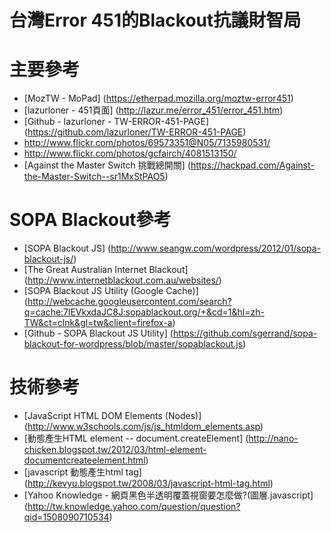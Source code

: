 台灣Error 451的Blackout抗議財智局
==================================== 

# 主要參考
- [MozTW - MoPad] (https://etherpad.mozilla.org/moztw-error451)
- [lazurloner - 451頁面] (http://lazur.me/error_451/error_451.htm)
- [Github - lazurloner - TW-ERROR-451-PAGE] (https://github.com/lazurloner/TW-ERROR-451-PAGE)
- http://www.flickr.com/photos/69573351@N05/7135980531/
- http://www.flickr.com/photos/gcfairch/4081513150/
- [Against the Master Switch 挑戰總開關] (https://hackpad.com/Against-the-Master-Switch--sr1MxStPAO5)

# SOPA Blackout參考
- [SOPA Blackout JS] (http://www.seangw.com/wordpress/2012/01/sopa-blackout-js/)
- [The Great Australian Internet Blackout] (http://www.internetblackout.com.au/websites/)
- [SOPA Blackout JS Utility (Google Cache)] (http://webcache.googleusercontent.com/search?q=cache:7lEVkxdaJC8J:sopablackout.org/+&cd=1&hl=zh-TW&ct=clnk&gl=tw&client=firefox-a)
- [Github - SOPA Blackout JS Utility] (https://github.com/sgerrand/sopa-blackout-for-wordpress/blob/master/sopablackout.js)

# 技術參考
- [JavaScript HTML DOM Elements (Nodes)] (http://www.w3schools.com/js/js_htmldom_elements.asp)
- [動態產生HTML element -- document.createElement] (http://nano-chicken.blogspot.tw/2012/03/html-element-documentcreateelement.html)
- [javascript 動態產生html tag] (http://kevyu.blogspot.tw/2008/03/javascript-html-tag.html)
- [Yahoo Knowledge - 網頁黑色半透明覆蓋視窗要怎麼做?(圖層.javascript] (http://tw.knowledge.yahoo.com/question/question?qid=1508090710534)